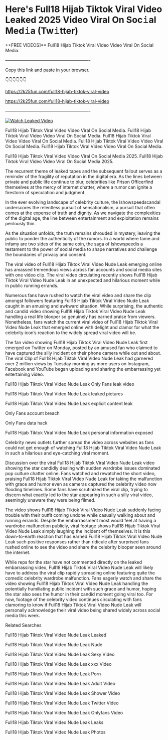 # Here's Full18 Hijab Tiktok Viral Video Leaked 2025 Video Viral On Soc𝚒al Med𝚒a (Tw𝚒tter)

++FREE VIDEOS]** Full18 Hijab Tiktok Viral Video Video Viral On Social Media.

———————————————————-

Copy this link and paste in your browser.

👇👇👇👇👇👇

https://2k25fun.com/full18-hijab-tiktok-viral-video

https://2k25fun.com/full18-hijab-tiktok-viral-video

———————————————————-

[![Watch Leaked Video](https://miro.medium.com/v2/resize:fit:828/format:webp/1*cilzJN44JGOrTw9NJCrNHA.gif "Watch Leaked Video")](https://2k25fun.com/full18-hijab-tiktok-viral-video)

Full18 Hijab Tiktok Viral Video Video Viral On Social Media. Full18 Hijab Tiktok Viral Video Video Viral On Social Media. Full18 Hijab Tiktok Viral Video Video Viral On Social Media. Full18 Hijab Tiktok Viral Video Video Viral On Social Media. Full18 Hijab Tiktok Viral Video Video Viral On Social Media.

Full18 Hijab Tiktok Viral Video Video Viral On Social Media 2025. Full18 Hijab Tiktok Viral Video Video Viral On Social Media 2025.

The recurrent theme of leaked tapes and the subsequent fallout serves as a reminder of the fragility of reputation in the digital era. As the lines between private and public life continue to blur, celebrities like Prison Officerfind themselves at the mercy of internet chatter, where a rumor can ignite a firestorm of speculation and judgment.

In the ever evolving landscape of celebrity culture, the Ishowspeedscandal underscores the relentless pursuit of sensationalism, a pursuit that often comes at the expense of truth and dignity. As we navigate the complexities of the digital age, the line between entertainment and exploitation remains perilously thin.

As the situation unfolds, the truth remains shrouded in mystery, leaving the public to ponder the authenticity of the rumors. In a world where fame and infamy are two sides of the same coin, the saga of Ishowspeedis a testament to the power of social media to shape narratives and challenge the boundaries of privacy and consent.

The viral video of Full18 Hijab Tiktok Viral Video Nude Leak emerging online has amassed tremendous views across fan accounts and social media sites with one video clip. The viral video circulating recently shows Full18 Hijab Tiktok Viral Video Nude Leak in an unexpected and hilarious moment while in public running errands.

Numerous fans have rushed to watch the viral video and share the clip amongst followers featuring Full18 Hijab Tiktok Viral Video Nude Leak caught in an amusing and awkward situation. While surprising, the authentic and candid video showing Full18 Hijab Tiktok Viral Video Nude Leak handling a real life blooper so genuinely has earned praise from viewers. Nonetheless, fans watch the current viral video of Full18 Hijab Tiktok Viral Video Nude Leak that emerged online with delight and clamor for what the celebrity icon’s reaction to the widely spread viral video will be.

The fan video showing Full18 Hijab Tiktok Viral Video Nude Leak first emerged on Twitter on Monday, posted by an amused fan who claimed to have captured the silly incident on their phone camera while out and about. The viral Clip of Full18 Hijab Tiktok Viral Video Nude Leak had garnered over 2 million views by Tuesday morning as more users on Instagram, Facebook and YouTube began uploading and sharing the embarrassing yet entertaining video.

Full18 Hijab Tiktok Viral Video Nude Leak Only Fans leak video

Full18 Hijab Tiktok Viral Video Nude Leak leaked pictures

Full18 Hijab Tiktok Viral Video Nude Leak explicit content leak

Only Fans account breach

Only Fans data hack

Full18 Hijab Tiktok Viral Video Nude Leak personal information exposed

Celebrity news outlets further spread the video across websites as fans could not get enough of watching Full18 Hijab Tiktok Viral Video Nude Leak in such a hilarious and eye-catching viral moment.

Discussion over the viral Full18 Hijab Tiktok Viral Video Nude Leak video showing the star candidly dealing with sudden wardrobe issues dominated pop culture chatter online. Fans watched and rewatched the short video, praising Full18 Hijab Tiktok Viral Video Nude Leak for taking the malfunction with grace and humor even as cameras captured the celebrity video now flooding timelines. Some fans have scrutinized the viral clip, trying to discern what exactly led to the star appearing in such a silly viral video, seemingly unaware they were being filmed.

The video shows Full18 Hijab Tiktok Viral Video Nude Leak suddenly facing trouble with their outfit coming undone while casually walking about and running errands. Despite the embarrassment most would feel at having a wardrobe malfunction publicly, viral footage shows Full18 Hijab Tiktok Viral Video Nude Leak simply laughing the incident off themselves. It is this down-to-earth reaction that has earned Full18 Hijab Tiktok Viral Video Nude Leak such positive responses rather than ridicule after surprised fans rushed online to see the video and share the celebrity blooper seen around the internet.

While reps for the star have not commented directly on the leaked embarrassing video, Full18 Hijab Tiktok Viral Video Nude Leak will likely have to address the viral clip rapidly spreading online featuring quite the comedic celebrity wardrobe malfunction. Fans eagerly watch and share the video showing Full18 Hijab Tiktok Viral Video Nude Leak handling the potentially humiliating public incident with such grace and humor, hoping the star also sees the humor in their candid moment going viral too. For now, footage of the celebrity video continues circulating with fans clamoring to know if Full18 Hijab Tiktok Viral Video Nude Leak will personally acknowledge their viral video being shared widely across social media this week.

Related Searches

Full18 Hijab Tiktok Viral Video Nude Leak Leaked

Full18 Hijab Tiktok Viral Video Nude Leak Nude

Full18 Hijab Tiktok Viral Video Nude Leak Sexy Video

Full18 Hijab Tiktok Viral Video Nude Leak xxx Video

Full18 Hijab Tiktok Viral Video Nude Leak Porn

Full18 Hijab Tiktok Viral Video Nude Leak Adult Video

Full18 Hijab Tiktok Viral Video Nude Leak Shower Video

Full18 Hijab Tiktok Viral Video Nude Leak Twitter Video

Full18 Hijab Tiktok Viral Video Nude Leak Onlyfans Video

Full18 Hijab Tiktok Viral Video Nude Leak Leaks

Full18 Hijab Tiktok Viral Video Nude Leak Photos
